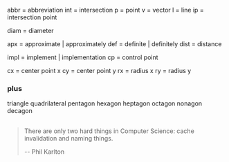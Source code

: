 abbr = abbreviation
int = intersection
p = point
v = vector
l = line
ip = intersection point

diam = diameter

apx = approximate | approximately
def = definite | definitely
dist = distance

impl = implement | implementation
cp = control point

cx = center point x
cy = center point y
rx = radius x
ry = radius y


### plus
triangle
quadrilateral
pentagon 
hexagon
heptagon
octagon
nonagon
decagon

##
>There are only two hard things in Computer Science: cache invalidation and naming things.
>
>-- Phil Karlton